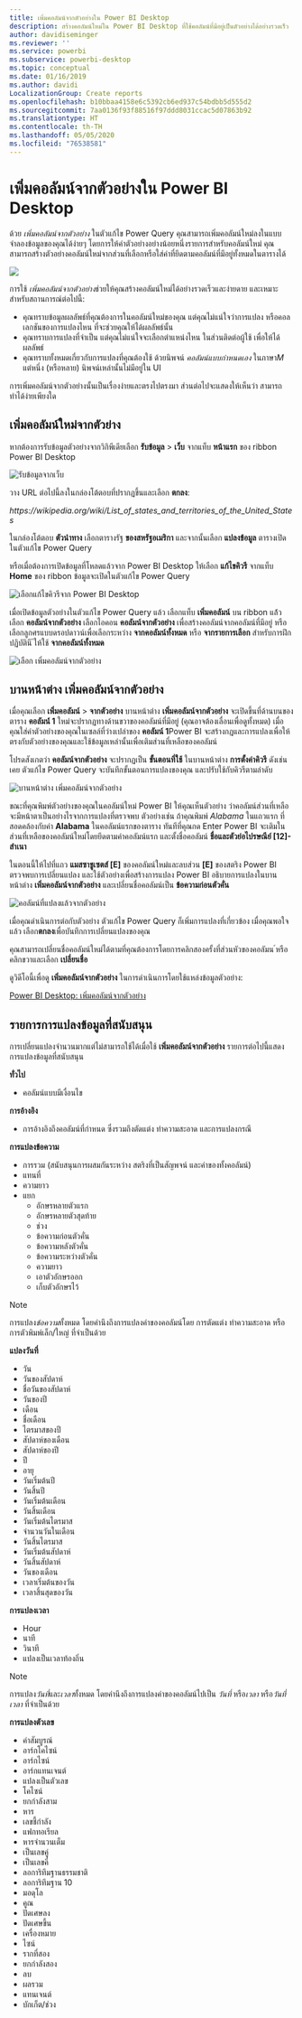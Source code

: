 ```yaml
---
title: เพิ่มคอลัมน์จากตัวอย่างใน Power BI Desktop
description: สร้างคอลัมน์ใหม่ใน Power BI Desktop ที่ใช้คอลัมน์ที่มีอยู่เป็นตัวอย่างได้อย่างรวดเร็ว
author: davidiseminger
ms.reviewer: ''
ms.service: powerbi
ms.subservice: powerbi-desktop
ms.topic: conceptual
ms.date: 01/16/2019
ms.author: davidi
LocalizationGroup: Create reports
ms.openlocfilehash: b10bbaa4158e6c5392cb6ed937c54bdbb5d555d2
ms.sourcegitcommit: 7aa0136f93f88516f97ddd8031ccac5d07863b92
ms.translationtype: HT
ms.contentlocale: th-TH
ms.lasthandoff: 05/05/2020
ms.locfileid: "76538581"
---
```

# <a name="add-a-column-from-examples-in-power-bi-desktop"></a>เพิ่มคอลัมน์จากตัวอย่างใน Power BI Desktop
ด้วย *เพิ่มคอลัมน์จากตัวอย่าง* ในตัวแก้ไข Power Query คุณสามารถเพิ่มคอลัมน์ใหม่ลงในแบบจำลองข้อมูลของคุณได้ง่ายๆ โดยการให้ค่าตัวอย่างอย่างน้อยหนึ่งรายการสำหรับคอลัมน์ใหม่ คุณสามารถสร้างตัวอย่างคอลัมน์ใหม่จากส่วนที่เลือกหรือใส่ค่าที่ยึดตามคอลัมน์ที่มีอยู่ทั้งหมดในตารางได้

![](media/desktop-add-column-from-example/add-column-from-example_01.png)

การใช้ *เพิ่มคอลัมน์จากตัวอย่าง*ช่วยให้คุณสร้างคอลัมน์ใหม่ได้อย่างรวดเร็วและง่ายดาย และเหมาะสำหรับสถานการณ์ต่อไปนี้:

- คุณทราบข้อมูลผลลัพธ์ที่คุณต้องการในคอลัมน์ใหม่ของคุณ แต่คุณไม่แน่ใจว่าการแปลง หรือคอลเลกชันของการแปลงไหน ที่จะช่วยคุณให้ได้ผลลัพธ์นั้น
- คุณทราบการแปลงที่จำเป็น แต่คุณไม่แน่ใจจะเลือกตำแหน่งไหน ในส่วนติดต่อผู้ใช้ เพื่อให้ได้ผลลัพธ์
- คุณทราบทั้งหมดเกี่ยวกับการแปลงที่คุณต้องใช้ ด้วยนิพจน์ *คอลัมน์แบบกำหนดเอง* ในภาษา*M* แต่หนึ่ง (หรือหลาย) นิพจน์เหล่านั้นไม่มีอยู่ใน UI

การเพิ่มคอลัมน์จากตัวอย่างนั้นเป็นเรื่องง่ายและตรงไปตรงมา ส่วนต่อไปจะแสดงให้เห็นว่า สามารถทำได้ง่ายเพียงใด

## <a name="add-a-new-column-from-examples"></a>เพิ่มคอลัมน์ใหม่จากตัวย่าง

หากต้องการรับข้อมูลตัวอย่างจากวิกิพีเดียเลือก **รับข้อมูล** > **เว็บ** จากแท็บ **หน้าแรก** ของ ribbon Power BI Desktop 

![รับข้อมูลจากเว็บ](media/desktop-add-column-from-example/add-column-from-example_02.png)

วาง URL ต่อไปนี้ลงในกล่องโต้ตอบที่ปรากฏขึ้นและเลือก **ตกลง**: 

*https:\//wikipedia.org/wiki/List_of_states_and_territories_of_the_United_States*

ในกล่องโต้ตอบ **ตัวนำทาง** เลือกตารางรัฐ **ของสหรัฐอเมริกา** และจากนั้นเลือก **แปลงข้อมูล** ตารางเปิดในตัวแก้ไข Power Query

หรือเมื่อต้องการเปิดข้อมูลที่โหลดแล้วจาก Power BI Desktop ให้เลือก **แก้ไขคิวรี** จากแท็บ **Home** ของ ribbon ข้อมูลจะเปิดในตัวแก้ไข Power Query 

![เลือกแก้ไขคิวรีจาก Power BI Desktop](media/desktop-add-column-from-example/add-column-from-example_05.png)

เมื่อเปิดข้อมูลตัวอย่างในตัวแก้ไข Power Query แล้ว เลือกแท็บ **เพิ่มคอลัมน์** บน ribbon แล้้วเลือก **คอลัมน์จากตัวอย่าง** เลือกไอคอน **คอลัมน์จากตัวอย่าง** เพื่อสร้างคอลัมน์จากคอลัมน์ที่มีอยู่ หรือเลือกลูกศรแบบดรอปดาวน์เพื่อเลือกระหว่าง **จากคอลัมน์ทั้งหมด** หรือ **จากรายการเลือก** สำหรับการฝึกปฏิบัตินี ้ให้ใช้ **จากคอลัมน์ทั้งหมด**

![เลือก เพิ่มคอลัมน์จากตัวอย่าง](media/desktop-add-column-from-example/add-column-from-example_03.png)

## <a name="add-column-from-examples-pane"></a>บานหน้าต่าง เพิ่มคอลัมน์จากตัวอย่าง
เมื่อคุณเลือก **เพิ่มคอลัมน์** > **จากตัวอย่าง** บานหน้าต่าง **เพิ่มคอลัมน์จากตัวอย่าง** จะเปิดขึ้นที่ด้านบนของตาราง **คอลัมน์่ 1** ใหม่จะปรากฏทางด้านขวาของคอลัมน์ที่มีอยู่ (คุณอาจต้องเลื่อนเพื่อดูทั้งหมด) เมื่อคุณใส่ค่าตัวอย่างของคุณในเซลล์ที่ว่างเปล่าของ **คอลัมน์ 1**Power BI จะสร้างกฎและการแปลงเพื่อให้ตรงกับตัวอย่างของคุณและใช้ข้อมูลเหล่านั้นเพื่อเติมส่วนที่เหลือของคอลัมน์

โปรดสังเกตว่า **คอลัมน์จากตัวอย่าง** จะปรากฏเป็น **ขั้นตอนที่ใช้** ในบานหน้าต่าง **การตั้งค่าคิวรี** ดังเช่นเคย ตัวแก้ไข Power Query จะบันทึกขั้นตอนการแปลงของคุณ และปรับใช้กับคิวรีตามลำดับ

![บานหน้าต่าง เพิ่มคอลัมน์จากตัวอย่าง](media/desktop-add-column-from-example/add-column-from-example_04.png)

ขณะที่คุณพิมพ์ตัวอย่างของคุณในคอลัมน์ใหม่ Power BI ให้คุณเห็นตัวอย่าง ว่าคอลัมน์ส่วนที่เหลือจะมีหน้าตาเป็นอย่างไรจากการแปลงที่ตรวจพบ ตัวอย่างเช่น ถ้าคุณพิมพ์ *Alabama* ในแถวแรก ที่สอดคล้องกับค่า **Alabama** ในคอลัมน์แรกของตาราง ทันทีที่คุณกด Enter Power BI จะเติมในส่วนที่เหลือของคอลัมน์ใหม่โดยยึดตามค่าคอลัมน์แรก และตั้งชื่อคอลัมน์ **ชื่อและตัวย่อไปรษณีย์ [12]-สำเนา**

ในตอนนี้ให้ไปที่แถว **แมสซาชูเซตส์ [E]** ของคอลัมน์ใหม่และลบส่วน **[E]** ของสตริง Power BI ตรวจพบการเปลี่ยนแปลง และใช้ตัวอย่างเพื่อสร้างการแปลง Power BI อธิบายการแปลงในบานหน้าต่าง **เพิ่มคอลัมน์จากตัวอย่าง** และเปลี่ยนชื่อคอลัมน์เป็น **ข้อความก่อนตัวคั่น** 

![คอลัมน์ที่แปลงแล้วจากตัวอย่าง](media/desktop-add-column-from-example/add-column-from-example_06.png)

เมื่อคุณดำเนินการต่อกับตัวอย่าง ตัวแก้ไข Power Query ก็เพิ่มการแปลงที่เกี่ยวข้อง เมื่อคุณพอใจแล้ว เลือก**ตกลง**เพื่อบันทึกการเปลี่ยนแปลงของคุณ 

คุณสามารถเปลี่ยนชื่อคอลัมน์ใหม่ได้ตามที่คุณต้องการโดยการคลิกสองครั้งที่ส่วนหัวของคอลัมน ์หรือคลิกขวาและเลือก **เปลี่ยนชื่อ** 

ดูวิดีโอนี้เพื่อดู **เพิ่มคอลัมน์จากตัวอย่าง** ในการดำเนินการโดยใช้แหล่งข้อมูลตัวอย่าง: 

[Power BI Desktop: เพิ่มคอลัมน์จากตัวอย่าง](https://www.youtube.com/watch?v=-ykbVW9wQfw) 

## <a name="list-of-supported-transformations"></a>รายการการแปลงข้อมูลที่สนับสนุน
การเปลี่ยนแปลงจำนวนมากแต่ไม่สามารถใช้ได้เมื่อใช้ **เพิ่มคอลัมน์จากตัวอย่าง** รายการต่อไปนี้แสดงการแปลงข้อมูลที่สนับสนุน

**ทั่วไป**

- คอลัมน์แบบมีเงื่อนไข

**การอ้างอิง**
  
- การอ้างอิงถึงคอลัมน์ที่กำหนด ซึ่งรวมถึงตัดแต่ง ทำความสะอาด และการแปลงกรณี

**การแปลงข้อความ**

- การรวม (สนับสนุนการผสมกันระหว่าง สตริงที่เป็นสัญพจน์ และค่าของทั้งคอลัมน์)
- แทนที่
- ความยาว
- แยก   
  - อักษรหลายตัวแรก
  - อักษรหลายตัวสุดท้าย
  - ช่วง
  - ข้อความก่อนตัวคั่น
  - ข้อความหลังตัวคั่น
  - ข้อความระหว่างตัวคั่น
  - ความยาว
  - เอาตัวอักษรออก
  - เก็บตัวอักษรไว้

> [!NOTE]
> การแปลง*ข้อความ*ทั้งหมด โดยคำนึงถึงการแปลงค่าของคอลัมน์โดย การตัดแต่ง ทำความสะอาด หรือการตัวพิมพ์เล็ก/ใหญ่ ที่จำเป็นด้วย

**แปลงวันที่**

- วัน
- วันของสัปดาห์
- ชื่อวันของสัปดาห์
- วันของปี
- เดือน
- ชื่อเดือน
- ไตรมาสของปี
- สัปดาห์ของเดือน
- สัปดาห์ของปี
- ปี
- อายุ
- วันเริ่มต้นปี
- วันสิ้นปี
- วันเริ่มต้นเดือน
- วันสิ้นเดือน
- วันเริ่มต้นไตรมาส
- จำนวนวันในเดือน
- วันสิ้นไตรมาส
- วันเริ่มต้นสัปดาห์
- วันสิ้นสัปดาห์
- วันของเดือน
- เวลาเริ่มต้นของวัน
- เวลาสิ้นสุดของวัน

**การแปลงเวลา**

- Hour
- นาที
- วินาที  
- แปลงเป็นเวลาท้องถิ่น

> [!NOTE]
> การแปลง*วันที่*และ*เวลา*ทั้งหมด โดยคำนึงถึงการแปลงค่าของคอลัมน์ไปเป็น *วันที่* หรือ*เวลา* หรือ*วันที่เวลา* ที่จำเป็นด้วย

**การแปลงตัวเลข** 

- ค่าสัมบูรณ์
- อาร์กโคไซน์
- อาร์กไซน์
- อาร์กแทนเจนต์
- แปลงเป็นตัวเลข
- โคไซน์
- ยกกำลังสาม
- หาร
- เลขชี้กำลัง
- แฟกทอเรียล
- หารจำนวนเต็ม
- เป็นเลขคู่
- เป็นเลขคี่
- ลอการิทึมฐานธรรมชาติ
- ลอการิทึมฐาน 10
- มอดุโล
- คูณ
- ปัดเศษลง
- ปัดเศษขึ้น
- เครื่องหมาย
- ไซน์
- รากที่สอง
- ยกกำลังสอง
- ลบ
- ผลรวม
- แทนเจนต์
- บักเก็ต/ช่วง

